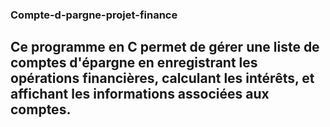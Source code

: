 ### Compte-d-pargne-projet-finance
## Ce programme en C permet de gérer une liste de comptes d'épargne en enregistrant les opérations financières, calculant les intérêts, et affichant les informations associées aux comptes.

